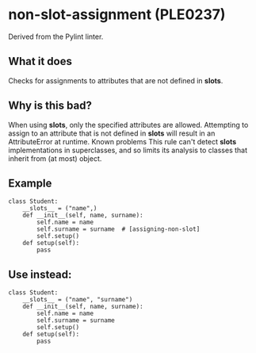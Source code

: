 # non-slot-assignment (PLE0237)
Derived from the Pylint linter.
## What it does
Checks for assignments to attributes that are not defined in __slots__.
## Why is this bad?
When using __slots__, only the specified attributes are allowed.
Attempting to assign to an attribute that is not defined in __slots__
will result in an AttributeError at runtime.
Known problems
This rule can't detect __slots__ implementations in superclasses, and
so limits its analysis to classes that inherit from (at most) object.
## Example
```
class Student:
    __slots__ = ("name",)
    def __init__(self, name, surname):
        self.name = name
        self.surname = surname  # [assigning-non-slot]
        self.setup()
    def setup(self):
        pass
```
## Use instead:
```
class Student:
    __slots__ = ("name", "surname")
    def __init__(self, name, surname):
        self.name = name
        self.surname = surname
        self.setup()
    def setup(self):
        pass
```